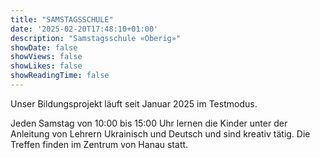 ```yaml
---
title: "SAMSTAGSSCHULE"
date: '2025-02-20T17:48:10+01:00'
description: "Samstagsschule «Oberig»"
showDate: false
showViews: false
showLikes: false
showReadingTime: false
---
```


Unser Bildungsprojekt läuft seit Januar 2025 im Testmodus.

Jeden Samstag von 10:00 bis 15:00 Uhr lernen die Kinder unter der Anleitung von Lehrern Ukrainisch und Deutsch und sind kreativ tätig. Die Treffen finden im Zentrum von Hanau statt.
